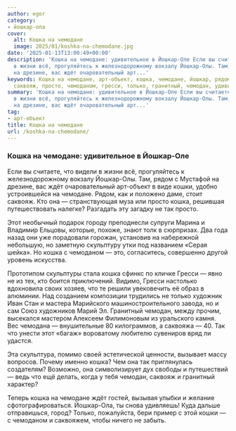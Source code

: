 ```yaml
---
author: egor
category:
- йошкар-ола
cover:
  alt: Кошка на чемодане
  image: 2025/01/koshka-na-chemodane.jpg
date: '2025-01-13T13:00:49+00:00'
description: 'Кошка на чемодане: удивительное в Йошкар-Оле Если вы считаете, что видели
  в жизни всё, прогуляйтесь к железнодорожному вокзалу Йошкар-Олы. Там, рядом с Мустафой
  на дрезине, вас ждёт очаровательный арт...'
keywords: Кошка на чемодане, арт-объект, кошка, чемодане, йошкар, рядом, ждёт, кошки,
  саквояж, просто, чемоданом, гресси, только, гранитный, чемодан, удивительное, оле
summary: 'Кошка на чемодане: удивительное в Йошкар-Оле Если вы считаете, что видели
  в жизни всё, прогуляйтесь к железнодорожному вокзалу Йошкар-Олы. Там, рядом с Мустафой
  на дрезине, вас ждёт очаровательный арт...'
tag:
- арт-объект
title: Кошка на чемодане
url: /koshka-na-chemodane/
---
```


### Кошка на чемодане: удивительное в Йошкар-Оле

Если вы считаете, что видели в жизни всё, прогуляйтесь к железнодорожному вокзалу Йошкар-Олы. Там, рядом с Мустафой на дрезине, вас ждёт очаровательный арт-объект в виде кошки, удобно устроившейся на чемодане. Рядом, как и положено даме, стоит саквояж. Кто она — странствующая муза или просто кошка, решившая путешествовать налегке? Разгадать эту загадку не так просто.

Этот необычный подарок городу преподнесли супруги Марина и Владимир Ельцовы, которые, похоже, знают толк в сюрпризах. Два года назад они уже порадовали горожан, установив на набережной небольшую, но заметную скульптуру утки под названием «Серая шейка». Но кошка с чемоданом — это, согласитесь, совершенно другой уровень искусства.

Прототипом скульптуры стала кошка сфинкс по кличке Гресси — явно не из тех, кто боится приключений. Видимо, Гресси настолько вдохновила своих хозяев, что те решили увековечить её образ в алюминии. Над созданием композиции трудились не только художник Иван Стан и мастера Марийского машиностроительного завода, но и сам Союз художников Марий Эл. Гранитный чемодан, между прочим, высекался мастером Алексеем Филимоновым из уральского камня. Вес чемодана — внушительные 80 килограммов, а саквояжа — 40. Так что унести этот «багаж» вороватому любителю сувениров вряд ли удастся.

Эта скульптура, помимо своей эстетической ценности, вызывает массу вопросов. Почему именно кошка? Чем она так приглянулась создателям? Возможно, она символизирует дух свободы и путешествий — ведь что ещё делать, когда у тебя чемодан, саквояж и гранитный характер?

Теперь кошка на чемодане ждёт гостей, вызывая улыбки и желание сфотографироваться. Йошкар-Ола, ты снова удивляешь! Куда дальше отправишься, город? Только, пожалуйста, бери пример с этой кошки — с чемоданом и саквояжем, чтобы ничего не забыть.